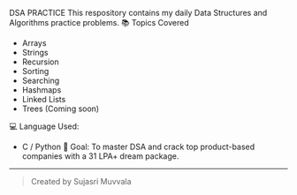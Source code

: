 DSA PRACTICE
This respository contains my daily Data Structures and Algorithms practice problems.
 📚 Topics Covered
- Arrays
- Strings
- Recursion
- Sorting
- Searching
- Hashmaps
- Linked Lists
- Trees (Coming soon)

 💻 Language Used:
- C / Python
 🎯 Goal:
To master DSA and crack top product-based companies with a 31 LPA+ dream package.

---------------------------

> Created by Sujasri Muvvala

